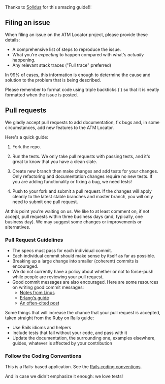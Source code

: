 Thanks to [Solidus](http://github.com/solidusio/solidus) for this amazing guide!!!

## Filing an issue

When filing an issue on the ATM Locator project, please provide these details:

* A comprehensive list of steps to reproduce the issue.
* What you're *expecting* to happen compared with what's *actually* happening.
* Any relevant stack traces ("Full trace" preferred)

In 99% of cases, this information is enough to determine the cause and solution
to the problem that is being described.

Please remember to format code using triple backticks (\`) so that it is neatly
formatted when the issue is posted.

## Pull requests

We gladly accept pull requests to add documentation, fix bugs and, in some circumstances,
add new features to the ATM Locator.

Here's a quick guide:

1. Fork the repo.

2. Run the tests. We only take pull requests with passing tests, and it's great
to know that you have a clean slate.

3. Create new branch then make changes and add tests for your changes. Only
refactoring and documentation changes require no new tests. If you are adding
functionality or fixing a bug, we need tests!

4. Push to your fork and submit a pull request. If the changes will apply cleanly
to the latest stable branches and master branch, you will only need to submit one
pull request.


At this point you're waiting on us. We like to at least comment on, if not
accept, pull requests within three business days (and, typically, one business
day). We may suggest some changes or improvements or alternatives.

### Pull Request Guidelines

* The specs must pass for each individual commit.
* Each individual commit should make sense by itself as far as possible.
* Breaking up a large change into smaller (coherent) commits is encouraged.
* We do not currently have a policy about whether or not to force-push while
people are reviewing your pull request.
* Good commit messages are also encouraged. Here are some resources on writing
good commit messages:
  * [Notes from Linus](https://github.com/torvalds/subsurface/commit/b6590150d68df528efd40c889ba6eea476b39873)
  * [Erlang's guide](https://github.com/erlang/otp/wiki/Writing-good-commit-messages)
  * [An often-cited post](http://tbaggery.com/2008/04/19/a-note-about-git-commit-messages.html)

Some things that will increase the chance that your pull request is accepted,
taken straight from the Ruby on Rails guide:

* Use Rails idioms and helpers
* Include tests that fail without your code, and pass with it
* Update the documentation, the surrounding one, examples elsewhere, guides,
  whatever is affected by your contribution

### Follow the Coding Conventions

This is a Rails-based application.  See the [Rails coding conventions](http://guides.rubyonrails.org/contributing_to_ruby_on_rails.html#follow-the-coding-conventions).

And in case we didn't emphasize it enough: we love tests!

